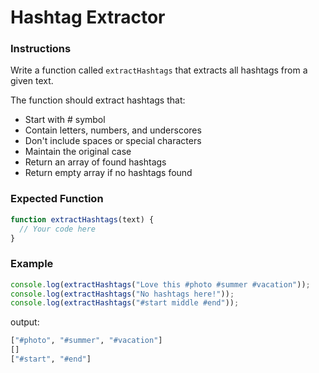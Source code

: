 # Hashtag Extractor

### Instructions

Write a function called `extractHashtags` that extracts all hashtags from a given text.

The function should extract hashtags that:

- Start with # symbol
- Contain letters, numbers, and underscores
- Don't include spaces or special characters
- Maintain the original case
- Return an array of found hashtags
- Return empty array if no hashtags found

### Expected Function

```js
function extractHashtags(text) {
  // Your code here
}
```

### Example

```js
console.log(extractHashtags("Love this #photo #summer #vacation"));
console.log(extractHashtags("No hashtags here!"));
console.log(extractHashtags("#start middle #end"));
```

output:

```bash
["#photo", "#summer", "#vacation"]
[]
["#start", "#end"]
```
